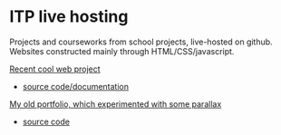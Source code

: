# ITP live hosting
Projects and courseworks from school projects, live-hosted on github.
Websites constructed mainly through HTML/CSS/javascript.

[Recent cool web project](https://bingnaa.github.io/weather/hi.html)
+ [source code/documentation](https://github.com/bingnaa/bingnaa.github.io/tree/main/weather)

[My old portfolio, which experimented with some parallax](https://bingnaa.github.io/portfolioOLD/concepts.html)
+ [source code](https://github.com/bingnaa/bingnaa.github.io/tree/main/portfolioOLD)


